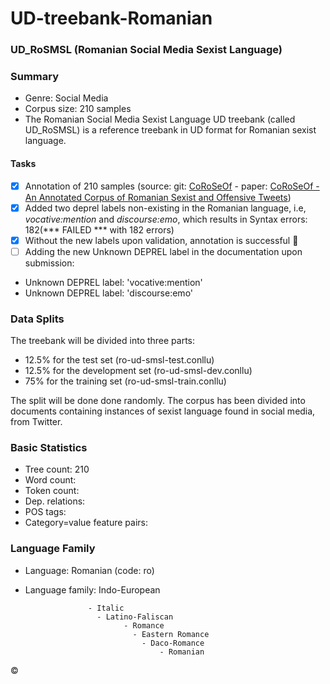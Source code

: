 # UD-treebank-Romanian
### UD_RoSMSL (Romanian Social Media Sexist Language)
### Summary
+ Genre: Social Media
+ Corpus size: 210 samples
+ The Romanian Social Media Sexist Language UD treebank (called UD_RoSMSL) is a reference treebank in UD format for Romanian sexist language.
#### Tasks
- [x] Annotation of 210 samples (source: git: [CoRoSeOf](https://github.com/DianaHoefels/CoRoSeOf) - paper:  [CoRoSeOf - An Annotated Corpus of Romanian Sexist and Offensive Tweets](https://aclanthology.org/2022.lrec-1.243/))
- [x] Added two deprel labels non-existing in the Romanian language, i.e, *vocative:mention* and *discourse:emo*,  which results in Syntax errors: 182(*** FAILED *** with 182 errors)
- [x] Without the new labels upon validation, annotation is successful :tada:
- [ ] Adding the new Unknown DEPREL label in the documentation upon submission:
- Unknown DEPREL label: 'vocative:mention'
- Unknown DEPREL label: 'discourse:emo'
      
### Data Splits

The treebank will be divided into three parts: 
- 12.5% for the test set (ro-ud-smsl-test.conllu)
- 12.5% for the development set (ro-ud-smsl-dev.conllu)
- 75% for the training set (ro-ud-smsl-train.conllu)

The split will be done done randomly. The corpus has been divided into documents containing instances of sexist language found in social media, from Twitter.  

### Basic Statistics

- Tree count:  210
- Word count:  
- Token count: 
- Dep. relations: 
- POS tags: 
- Category=value feature pairs:

### Language Family

+ Language: Romanian (code: ro) 
+ Language family: Indo-European

                    - Italic
                      - Latino-Faliscan
                            - Romance
                              - Eastern Romance
                                - Daco-Romance
                                    - Romanian


&copy;
